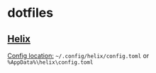 # dotfiles

## [Helix](https://helix-editor.com/)

[Config location:](https://docs.helix-editor.com/configuration.html) `~/.config/helix/config.toml` or `%AppData%\helix\config.toml`


